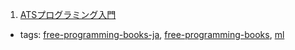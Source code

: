 1. [ATSプログラミング入門](http://jats-ug.metasepi.org/doc/ATS2/INT2PROGINATS/index.html)
  * tags: [free-programming-books-ja](tags/free-programming-books-ja.md), [free-programming-books](tags/free-programming-books.md), [ml](tags/ml.md)
